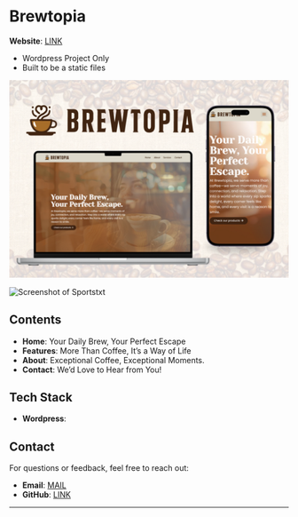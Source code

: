 # Brewtopia

**Website**: [LINK](https://wp-brewtopia.jaythree.dev/)
  
- Wordpress Project Only
- Built to be a static files


![Screenshot of Sportstxt](layout/layout.png)

![Screenshot of Sportstxt](layout/mockup.png)

## Contents

- **Home**: Your Daily Brew, Your Perfect Escape
- **Features**: More Than Coffee, It’s a Way of Life
- **About**: Exceptional Coffee, Exceptional Moments.
- **Contact**: We’d Love to Hear from You!

## Tech Stack

- **Wordpress**:

## Contact

For questions or feedback, feel free to reach out:

- **Email**: [MAIL](mailto:jayjucarjr@gmail.com)
- **GitHub**: [LINK](https://github.com/JayThreeme)

---
